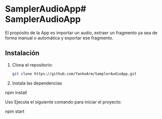 # SamplerAudioApp# SamplerAudioApp

El propósito de la App es importar un audio, extraer un fragmento ya sea de forma manual o automática y exportar ese fragmento.

## Instalación

1. Clona el repositorio:
   ```bash
   git clone https://github.com/YankoArm/SamplerAudioApp.git

2. Instala las dependencias

npm install

Uso
Ejecuta el siguiente comando para iniciar el proyecto:

npm start